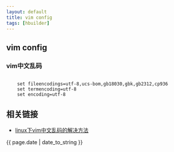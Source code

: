 ```yaml
---
layout: default
title: vim config
tags: [hbuilder]
---
```

 

## vim config


### vim中文乱码

```
	
	set fileencodings=utf-8,ucs-bom,gb18030,gbk,gb2312,cp936
	set termencoding=utf-8
	set encoding=utf-8

```


## 相关链接
- [linux下vim中文乱码的解决方法](http://www.cnblogs.com/joeyupdo/archive/2013/03/03/2941737.html)

<p>{{ page.date | date_to_string }}</p>
